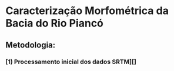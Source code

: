 # Caracterização Morfométrica da Bacia do Rio Piancó

## Metodologia:


### [1) Processamento inicial dos dados SRTM][]








[1]:processamento_inicial.md








